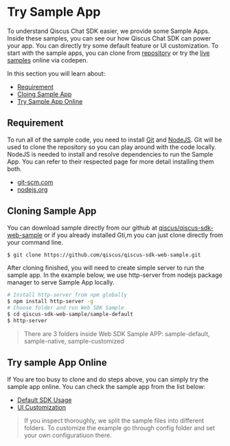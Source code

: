 
# Try Sample App

To understand Qiscus Chat SDK easier, we provide some Sample Apps. Inside these
samples, you can see our how Qiscus Chat SDK can power your app. You can
directly try some default feature or UI customization. To start with the sample
apps, you can clone from
[repository](https://github.com/qiscus/qiscus-sdk-web-sample) or try the
[live samples](#try-sample-app-online) online via codepen.

In this section you will learn about:
- [Requirement](#requirement)
- [Cloing Sample App](#cloning-sample-app)
- [Try Sample App Online](#try-sample-app-online)

## Requirement
To run all of the sample code, you need to install [Git](http://git-scm.com) and
[NodeJS](http://nodejs.org). Git will be used to clone the repository so you
can play around with the code locally. NodeJS is needed to install and resolve
dependencies to run the Sample App. You can refer to their respected page
for more detail installing them both.
- [git-scm.com](http://git-scm.com)
- [nodejs.org](http://nodejs.org)

## Cloning Sample App
You can download sample directly from our github at
[qiscus/qiscus-sdk-web-sample](http://github.com/qiscus/qiscus-sdk-web-sample)
or if you already installed Gti,m you can just clone directly from your
command line.
```bash
$ git clone https://github.com/qiscus/qiscus-sdk-web-sample.git
```
After cloning finished, you will need to create simple server to run the sample
app. In the example below, we use http-server from nodejs package manager to
serve Sample App locally.
```bash
# Install http-server from npm globally
$ npm install http-server -g
# Choose folder and run Web SDK Sample
$ cd qiscus-sdk-web-sample/sample-default
$ http-server
```
> There are 3 folders inside Web SDK Sample APP: sample-default, sample-native,
> sample-customized

## Try sample App Online
If You are too busy to clone and do steps above, you can simply try
the sample app online. You can check the sample app from the list below:
- [Default SDK Usage](https://codepen.io/desertlion/pen/MmdRBd)
- [UI Customization](https://codepen.io/desertlion/pen/VWgrQE)

> If you inspect thoroughly, we split the sample files into different folders.
> To customize the example go through config folder and set your own
> configuratiuon there.
